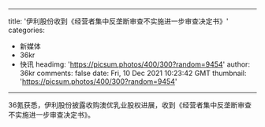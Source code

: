 
---
title: '伊利股份收到《经营者集中反垄断审查不实施进一步审查决定书》'
categories: 
 - 新媒体
 - 36kr
 - 快讯
headimg: 'https://picsum.photos/400/300?random=9454'
author: 36kr
comments: false
date: Fri, 10 Dec 2021 10:23:42 GMT
thumbnail: 'https://picsum.photos/400/300?random=9454'
---

<div>   
36氪获悉，伊利股份披露收购澳优乳业股权进展，收到《经营者集中反垄断审查不实施进一步审查决定书》。  
</div>
            